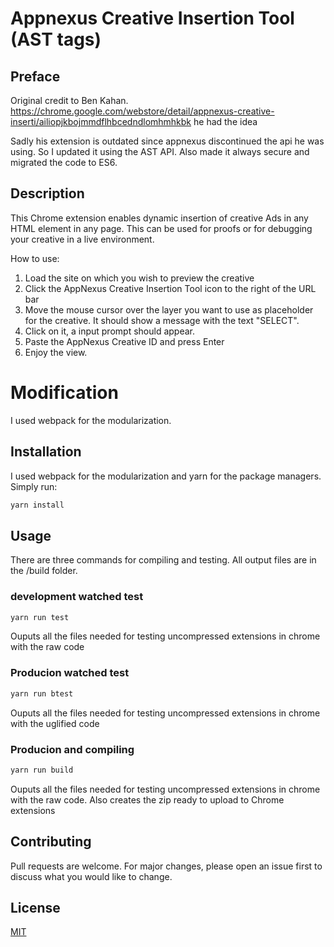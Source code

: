 # Appnexus Creative Insertion Tool (AST tags)
## Preface
Original credit to Ben Kahan. https://chrome.google.com/webstore/detail/appnexus-creative-inserti/ailiopjkbojmmdflhbcedndlomhmhkbk he had the idea

Sadly his extension is outdated since appnexus discontinued the api he was using. 
So I updated it using the AST API. Also made it always secure and migrated the code to ES6.

## Description
This Chrome extension enables dynamic insertion of creative Ads in any HTML element in any page.
This can be used for proofs or for debugging your creative in a live environment. 

How to use:

1. Load the site on which you wish to preview the creative
2. Click the AppNexus Creative Insertion Tool icon to the right of the URL bar
3. Move the mouse cursor over the layer you want to use as placeholder for the creative. It should show a message with the text "SELECT".
4. Click on it, a input prompt should appear.
5. Paste the AppNexus Creative ID and press Enter
6. Enjoy the view.

# Modification
I used webpack for the modularization. 

## Installation

I used webpack for the modularization and yarn for the package managers. Simply run:

```bash
yarn install 
```

## Usage
There are three commands for compiling and testing.
All output files are in the /build folder.
### development watched test
```bash
yarn run test
```
Ouputs all the files needed for testing uncompressed extensions in chrome with the raw code
### Producion watched test
```bash
yarn run btest
```
Ouputs all the files needed for testing uncompressed extensions in chrome with the uglified code
### Producion and compiling
```bash
yarn run build
```
Ouputs all the files needed for testing uncompressed extensions in chrome with the raw code. Also creates the zip ready to upload to Chrome extensions
## Contributing
Pull requests are welcome. For major changes, please open an issue first to discuss what you would like to change.

## License
[MIT](https://choosealicense.com/licenses/mit/)